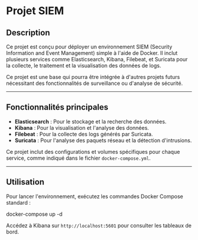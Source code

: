 # Projet SIEM

## Description
Ce projet est conçu pour déployer un environnement SIEM (Security Information and Event Management) simple à l'aide de Docker. Il inclut plusieurs services comme Elasticsearch, Kibana, Filebeat, et Suricata pour la collecte, le traitement et la visualisation des données de logs.

Ce projet est une base qui pourra être intégrée à d'autres projets futurs nécessitant des fonctionnalités de surveillance ou d'analyse de sécurité.

---

## Fonctionnalités principales
- **Elasticsearch** : Pour le stockage et la recherche des données.
- **Kibana** : Pour la visualisation et l'analyse des données.
- **Filebeat** : Pour la collecte des logs générés par Suricata.
- **Suricata** : Pour l'analyse des paquets réseau et la détection d'intrusions.

Ce projet inclut des configurations et volumes spécifiques pour chaque service, comme indiqué dans le fichier `docker-compose.yml`. 

---

## Utilisation
Pour lancer l'environnement, exécutez les commandes Docker Compose standard :

docker-compose up -d

Accédez à Kibana sur `http://localhost:5601` pour consulter les tableaux de bord.
